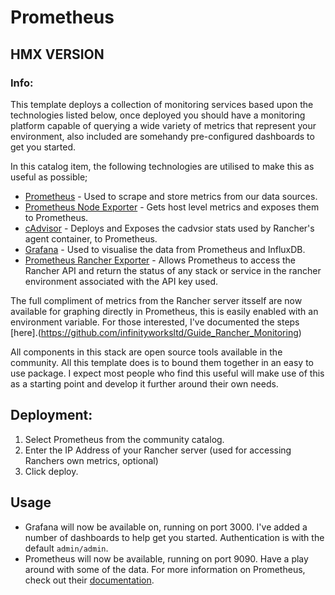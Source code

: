 # Prometheus

## HMX VERSION

### Info:

This template deploys a collection of monitoring services based upon the technologies listed below, once deployed you should have a monitoring platform capable of querying a wide variety of metrics that represent your environment, also included are somehandy pre-configured dashboards to get you started.

In this catalog item, the following technologies are utilised to make this as useful as possible;

* [Prometheus](https://github.com/prometheus/prometheus) - Used to scrape and store metrics from our data sources.
* [Prometheus Node Exporter](https://github.com/prometheus/node_exporter) - Gets host level metrics and exposes them to Prometheus.
* [cAdvisor](https://github.com/google/cadvisor) - Deploys and Exposes the cadvsior stats used by Rancher's agent container, to Prometheus.
* [Grafana](https://github.com/grafana/grafana/) - Used to visualise the data from Prometheus and InfluxDB.
* [Prometheus Rancher Exporter](https://github.com/infinityworksltd/prometheus-rancher-exporter/) - Allows Prometheus to access the Rancher API and return the status of any stack or service in the rancher environment associated with the API key used.

The full compliment of metrics from the Rancher server itsself are now available for graphing directly in Prometheus, this is easily enabled with an environment variable. For those interested, I've documented the steps [here].(https://github.com/infinityworksltd/Guide_Rancher_Monitoring)

All components in this stack are open source tools available in the community. All this template does is to bound them together in an easy to use package. I expect most people who find this useful will make use of this as a starting point and develop it further around their own needs.
 
## Deployment:
1. Select Prometheus from the community catalog.
2. Enter the IP Address of your Rancher server (used for accessing Ranchers own metrics, optional)
3. Click deploy.

## Usage
* Grafana will now be available on, running on port 3000. I've added a number of dashboards to help get you started. Authentication is with the default `admin/admin`.
* Prometheus will now be available, running on port 9090. Have a play around with some of the data. For more information on Prometheus, check out their [documentation](https://prometheus.io/docs/introduction/overview/).
